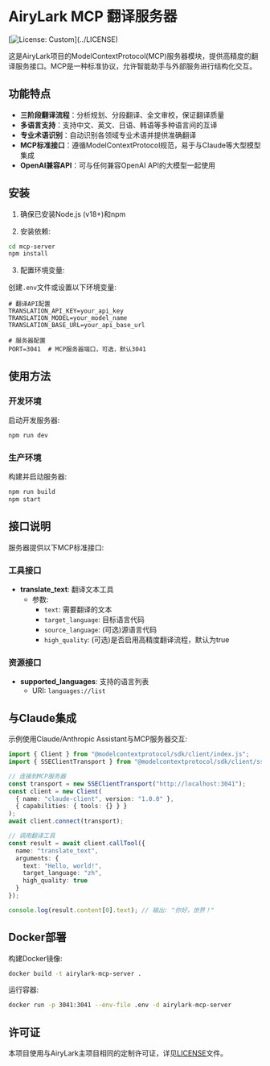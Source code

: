 # AiryLark MCP 翻译服务器

[![License: Custom](https://img.shields.io/badge/License-Custom%20(Apache%202.0%20with%20restrictions)-blue.svg)](../LICENSE)

这是AiryLark项目的ModelContextProtocol(MCP)服务器模块，提供高精度的翻译服务接口。MCP是一种标准协议，允许智能助手与外部服务进行结构化交互。

## 功能特点

- **三阶段翻译流程**：分析规划、分段翻译、全文审校，保证翻译质量
- **多语言支持**：支持中文、英文、日语、韩语等多种语言间的互译
- **专业术语识别**：自动识别各领域专业术语并提供准确翻译
- **MCP标准接口**：遵循ModelContextProtocol规范，易于与Claude等大型模型集成
- **OpenAI兼容API**：可与任何兼容OpenAI API的大模型一起使用

## 安装

1. 确保已安装Node.js (v18+)和npm

2. 安装依赖:

```bash
cd mcp-server
npm install
```

3. 配置环境变量:

创建`.env`文件或设置以下环境变量:

```
# 翻译API配置
TRANSLATION_API_KEY=your_api_key
TRANSLATION_MODEL=your_model_name
TRANSLATION_BASE_URL=your_api_base_url

# 服务器配置
PORT=3041  # MCP服务器端口，可选，默认3041
```

## 使用方法

### 开发环境

启动开发服务器:

```bash
npm run dev
```

### 生产环境

构建并启动服务器:

```bash
npm run build
npm start
```

## 接口说明

服务器提供以下MCP标准接口:

### 工具接口

- **translate_text**: 翻译文本工具
  - 参数:
    - `text`: 需要翻译的文本
    - `target_language`: 目标语言代码
    - `source_language`: (可选)源语言代码
    - `high_quality`: (可选)是否启用高精度翻译流程，默认为true

### 资源接口

- **supported_languages**: 支持的语言列表
  - URI: `languages://list`

## 与Claude集成

示例使用Claude/Anthropic Assistant与MCP服务器交互:

```typescript
import { Client } from "@modelcontextprotocol/sdk/client/index.js";
import { SSEClientTransport } from "@modelcontextprotocol/sdk/client/sse.js";

// 连接到MCP服务器
const transport = new SSEClientTransport("http://localhost:3041");
const client = new Client(
  { name: "claude-client", version: "1.0.0" },
  { capabilities: { tools: {} } }
);
await client.connect(transport);

// 调用翻译工具
const result = await client.callTool({
  name: "translate_text",
  arguments: {
    text: "Hello, world!",
    target_language: "zh",
    high_quality: true
  }
});

console.log(result.content[0].text); // 输出: "你好，世界！"
```

## Docker部署

构建Docker镜像:

```bash
docker build -t airylark-mcp-server .
```

运行容器:

```bash
docker run -p 3041:3041 --env-file .env -d airylark-mcp-server
```

## 许可证

本项目使用与AiryLark主项目相同的定制许可证，详见[LICENSE](LICENSE)文件。 
